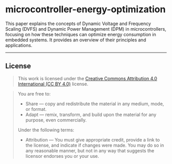 # microcontroller-energy-optimization

This paper explains the concepts of Dynamic Voltage and Frequency Scaling (DVFS) and Dynamic Power Management (DPM) in microcontrollers, focusing on how these techniques can optimize energy consumption in embedded systems. It provides an overview of their principles and applications.

---

## License

> This work is licensed under the [Creative Commons Attribution 4.0 International (CC BY 4.0)](https://creativecommons.org/licenses/by/4.0/) license.

> You are free to:
> 
> - Share — copy and redistribute the material in any medium, mode, or format.
> - Adapt — remix, transform, and build upon the material for any purpose, even commercially.
>
> Under the following terms:
>
> - Attribution — You must give appropriate credit, provide a link to the license, and indicate if changes were made. You may do so in any reasonable manner, but not in any way that suggests the licensor endorses you or your use.
